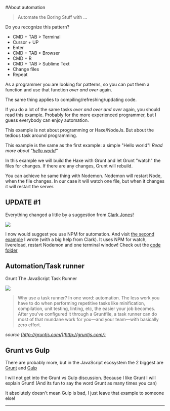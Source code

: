 #About automation

> Automate the Boring Stuff with ...

Do you recognize this pattern?

- CMD + TAB > Terminal
- Cursor + UP
- Enter
- CMD + TAB > Browser
- CMD + R
- CMD + TAB > Sublime Text
- Change files
- Repeat


As a programmer you are looking for patterns, so you can put them a function and use that function *over and over* again.

The same thing applies to compiling/refreshing/updating code.

If you do a lot of the same tasks *over and over and over* again, you should read this example.
Probably for the more experienced programmer, but I guess everybody can enjoy automation.

This example is not about programming or Haxe/NodeJs.
But about the tedious task around programming.

This example is the same as the first example: a simple "Hello world"!
*Read more about "[hello world](../00helloworld/about.md)"*

In this example we will build the Haxe with Grunt and let Grunt "watch" the files for changes.
If there are any changes, Grunt will rebuild.

You can achieve he same thing with Nodemon.
Nodemon will restart Node, when the file changes.
In our case it will watch one file, but when it changes it will restart the server.


## UPDATE #1

Everything changed a little by a suggestion from [Clark Jones](https://disqus.com/home/discussion/haxeandnodejs/haxe_and_nodejs_91/#comment-2291149693)!

![](https://www.npmjs.com/static/images/npm-logo.svg)

I now would suggest you use NPM for automation.
And visit [the second example](example2.md) I wrote (with a big help from Clark). It uses NPM for watch, livereload, restart Nodemon and one terminal window!
Check out the [code folder](https://github.com/MatthijsKamstra/haxenode/tree/master/11automation/code2)




## Automation/Task runner

Grunt
The JavaScript Task Runner

![](http://gruntjs.com/img/grunt-logo.png)

> Why use a task runner?
> In one word: automation. The less work you have to do when performing repetitive tasks like minification, compilation, unit testing, linting, etc, the easier your job becomes. After you've configured it through a Gruntfile, a task runner can do most of that mundane work for you—and your team—with basically zero effort.

*source [http://gruntjs.com/](http://gruntjs.com/)*



## Grunt vs Gulp

There are probably more, but in the JavaScript ecosystem the 2 biggest are
[Grunt](http://gruntjs.com/) and [Gulp](http://gulpjs.com/)

I will not get into the Grunt vs Gulp discussion.
Because I like Grunt I will explain Grunt!
(And its fun to say the word Grunt as many times you can)

It absolutely doesn't mean Gulp is bad, I just leave that example to someone else!



---
